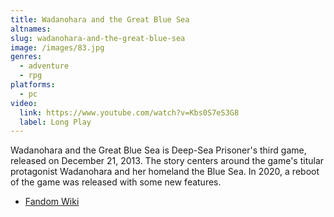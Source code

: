 ```yaml
---
title: Wadanohara and the Great Blue Sea
altnames:
slug: wadanohara-and-the-great-blue-sea
image: /images/83.jpg
genres:
  - adventure
  - rpg
platforms:
  - pc
video:
  link: https://www.youtube.com/watch?v=Kbs0S7eS3G8
  label: Long Play
---
```


Wadanohara and the Great Blue Sea is Deep-Sea Prisoner's third game, released on December 21, 2013. The story centers around the game's titular protagonist Wadanohara and her homeland the Blue Sea. In 2020, a reboot of the game was released with some new features. 

* [Fandom Wiki](https://okegom.fandom.com/wiki/Wadanohara_and_the_Great_Blue_Sea_(Original))
